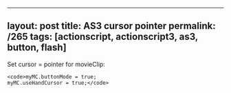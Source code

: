 ---
layout: post
title: AS3 cursor pointer
permalink: /265
tags: [actionscript, actionscript3, as3, button, flash]
----

Set cursor = pointer for movieClip:

    
    <code>myMC.buttonMode = true;
    myMC.useHandCursor = true;</code>

